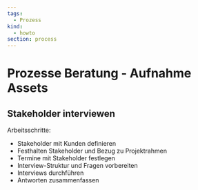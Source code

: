 ```yaml
---
tags:
  - Prozess
kind:
  - howto
section: process
---
```


# Prozesse Beratung - Aufnahme Assets

## Stakeholder interviewen

Arbeitsschritte:

- Stakeholder mit Kunden definieren
- Festhalten Stakeholder und Bezug zu Projektrahmen
- Termine mit Stakeholder festlegen
- Interview-Struktur und Fragen vorbereiten
- Interviews durchführen
- Antworten zusammenfassen
